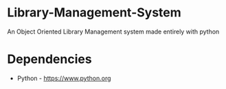 # Library-Management-System
An Object Oriented Library Management system made entirely with python

# Dependencies
* Python - https://www.python.org
